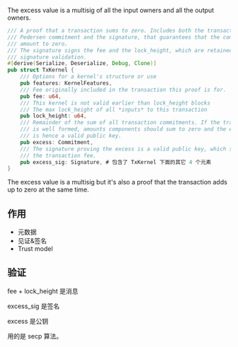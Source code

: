 The excess value is a multisig of all the input owners and all the output owners.

```rust
/// A proof that a transaction sums to zero. Includes both the transaction's
/// Pedersen commitment and the signature, that guarantees that the commitments
/// amount to zero.
/// The signature signs the fee and the lock_height, which are retained for
/// signature validation.
#[derive(Serialize, Deserialize, Debug, Clone)]
pub struct TxKernel {
    /// Options for a kernel's structure or use
    pub features: KernelFeatures,
    /// Fee originally included in the transaction this proof is for.
    pub fee: u64,
    /// This kernel is not valid earlier than lock_height blocks
    /// The max lock_height of all *inputs* to this transaction
    pub lock_height: u64,
    /// Remainder of the sum of all transaction commitments. If the transaction
    /// is well formed, amounts components should sum to zero and the excess
    /// is hence a valid public key.
    pub excess: Commitment,
    /// The signature proving the excess is a valid public key, which signs
    /// the transaction fee.
    pub excess_sig: Signature, # 包含了 TxKernel 下面的其它 4 个元素
}
```

The excess value is a multisig but it's also a proof that the transaction adds up to zero at the same time.

## 作用

* 元数据
* 见证&签名
* Trust model

## 验证

fee + lock\_height 是消息

excess\_sig 是签名

excess 是公钥

用的是 secp 算法。



